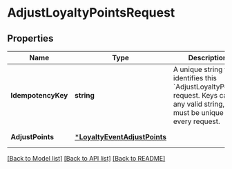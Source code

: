 # AdjustLoyaltyPointsRequest

## Properties
Name | Type | Description | Notes
------------ | ------------- | ------------- | -------------
**IdempotencyKey** | **string** | A unique string that identifies this &#x60;AdjustLoyaltyPoints&#x60; request.  Keys can be any valid string, but must be unique for every request. | [default to null]
**AdjustPoints** | [***LoyaltyEventAdjustPoints**](LoyaltyEventAdjustPoints.md) |  | [default to null]

[[Back to Model list]](../README.md#documentation-for-models) [[Back to API list]](../README.md#documentation-for-api-endpoints) [[Back to README]](../README.md)

